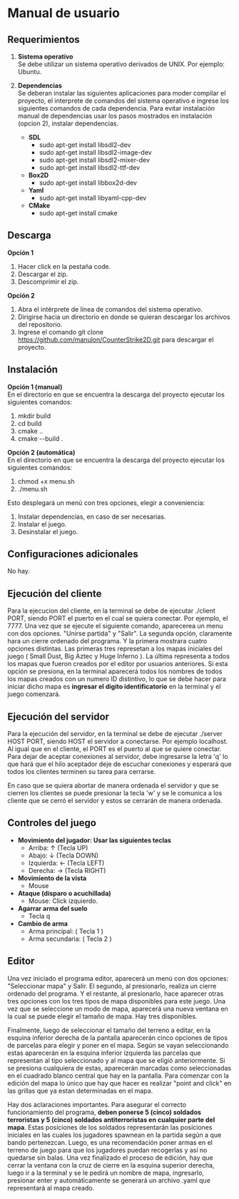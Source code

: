 # Manual de usuario #

## Requerimientos ##  

1. **Sistema operativo**  
Se debe utilizar un sistema operativo derivados de UNIX. Por ejemplo: Ubuntu.

2. **Dependencias**  
Se deberan instalar las siguientes aplicaciones para moder compilar el proyecto, el interprete de comandos
del sistema operativo e ingrese los siguientes comandos de cada dependencia. Para evitar instalación manual de dependencias
usar los pasos mostrados en instalación (opcion 2), instalar dependencias.
   - **SDL**  
      - sudo apt-get install libsdl2-dev
      - sudo apt-get install libsdl2-image-dev
      - sudo apt-get install libsdl2-mixer-dev
      - sudo apt-get install libsdl2-ttf-dev
   - **Box2D**
      - sudo apt-get install libbox2d-dev
   - **Yaml**
      - sudo apt-get install libyaml-cpp-dev
   - **CMake**
      - sudo apt-get install cmake

## Descarga ##
**Opción 1**
1. Hacer click en la pestaña code.
2. Descargar el zip.
3. Descomprimir el zip.

**Opción 2**
1. Abra el intérprete de línea de comandos del sistema operativo.
2. Dirigirse hacia un directorio en donde se quieran descargar los archivos del repositorio.
3. Ingrese el comando git clone https://github.com/manulon/CounterStrike2D.git para descargar el proyecto.

## Instalación ##
**Opción 1 (manual)**  
En el directorio en que se encuentra la descarga del proyecto ejecutar los siguientes comandos:
1. mkdir build
2. cd build
3. cmake ..
4. cmake --build .

**Opción 2 (automática)**  
En el directorio en que se encuentra la descarga del proyecto ejecutar los siguientes comandos:
1. chmod +x menu.sh
2. ./menu.sh

Esto desplegará un menú con tres opciones, elegir a conveniencia:
1. Instalar dependencias, en caso de ser necesarias.
2. Instalar el juego.
3. Desinstalar el juego.

## Configuraciones adicionales ##
No hay.

## Ejecución del cliente ##
Para la ejecucion del cliente, en la terminal se debe de ejecutar ./client PORT, siendo PORT el puerto en el cual se quiera conectar. Por ejemplo, el 7777.
Una vez que se ejecute el siguiente comando, aparecerea un menu con dos opciones. "Unirse partida" y "Salir". La segunda opción, claramente hara un cierre ordenado del programa. Y la primera mostrara cuatro opciones distintas. Las primeras tres represetan a los mapas iniciales del juego ( Small Dust, Big Aztec y Huge Inferno ). La última representa a todos los mapas que fueron creados por el editor por usuarios anteriores. Si esta opción se presiona, en la terminal aparecerá todos los nombres de todos los mapas creados con un numero ID distintivo, lo que se debe hacer para iniciar dicho mapa es **ingresar el digito identificatorio** en la terminal y el juego comenzará.

## Ejecución del servidor ##
Para la ejecución del servidor, en la terminal se debe de ejecutar ./server HOST PORT, siendo HOST el servidor a conectarse. Por ejemplo localhost. Al igual que en el cliente, el PORT es el puerto al que se quiere conectar.
Para dejar de aceptar conexiones al servidor, debe ingresarse la letra 'q' lo que hará que el hilo aceptador deje de escuchar conexiones y esperará que todos los clientes terminen su tarea para cerrarse.

En caso que se quiera abortar de manera ordenada el servidor y que se cierren los clientes se puede presionar la tecla  'w' y se le comunica a los cliente que se cerró el servidor y estos se cerrarán de manera ordenada.

## Controles del juego ##
- **Movimiento del jugador: Usar las siguientes teclas**
   - Arriba: ↑ (Tecla UP)
   - Abajo: ↓ (Tecla DOWN)
   - Izquierda: ← (Tecla LEFT)
   - Derecha: → (Tecla RIGHT)
- **Movimiento de la vista**
   - Mouse
- **Ataque (disparo o acuchillada)**
   - Mouse: Click izquierdo.
- **Agarrar arma del suelo**  
   - Tecla q
- **Cambio de arma**  
   - Arma principal:  ( Tecla 1 )
   - Arma secundaria: ( Tecla 2 )

## Editor ##
Una vez iniciado el programa editor, aparecerá un menú con dos opciones: "Seleccionar mapa" y Salir. El segundo, al presionarlo, realiza un cierre ordenado del programa. Y el restante, al presionarlo, hace aparecer otras tres opciones con los tres tipos de mapa disponibles para este juego. 
Una vez que se seleccione un modo de mapa, aparecerá una nueva ventana en la cual se puede elegir el tamaño de mapa. Hay tres disponibles.

Finalmente, luego de seleccionar el tamaño del terreno a editar, en la esquina inferior derecha de la pantalla aparecerán cinco opciones de tipos de parcelas para elegir y poner en el mapa. Según se vayan seleccionando estas aparecerán en la esquina inferior izquierda las parcelas que representan al tipo seleccionado y al mapa que se eligió anteriormente. Si se presiona cualquiera de estas, aparecerán marcadas como seleccionadas en el cuadrado blanco central que hay en la pantalla. 
Para comenzar con la edición del mapa lo único que hay que hacer es realizar "point and click" en las grillas que ya estan determinadas en el mapa. 

Hay dos aclaraciones importantes. Para asegurar el correcto funcionamiento del programa, **deben ponerse 5 (cinco) soldados terroristas y 5 (cinco) soldados antiterroristas en cualquier parte del mapa**. Estas posiciones de los soldados representarán las posiciones iniciales en las cuales los jugadores spawnean en la partida según a que bando pertenezcan. Luego, es una recomendación poner armas en el terreno de juego para que los jugadores puedan recogerlas y así no quedarse sin balas.
Una vez finalizado el proceso de edición, hay que cerrar la ventana con la cruz de cierre en la esquina superior derecha, luego ir a la terminal y se le pedirá un nombre de mapa, ingresarlo, presionar enter y automáticamente se generará un archivo .yaml que representará al mapa creado.
